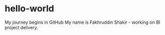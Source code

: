 # hello-world
My journey begins in GitHub
My name is Fakhruddin Shakir - working on BI project delivery.
